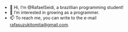 - 👋 Hi, I’m @RafaelSeidi, a brazillian programming student!
- 👀 I’m interested in growing as a programmer.
- 📫 To reach me, you can write to the e-mail rafasuzukitomita@gmail.com.
<!---
RafaelSeidi/RafaelSeidi is a ✨ special ✨ repository because its `README.md` (this file) appears on your GitHub profile.
You can click the Preview link to take a look at your changes.
--->
